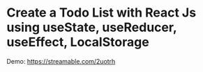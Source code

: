 # Create a Todo List with React Js using useState, useReducer, useEffect, LocalStorage

Demo: https://streamable.com/2uotrh